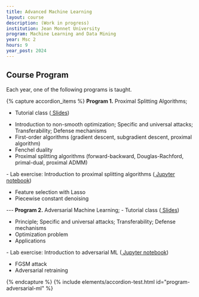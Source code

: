 ```yaml
---
title: Advanced Machine Learning
layout: course
description: (Work in progress)
institution: Jean Monnet University
program: Machine Learning and Data Mining
year: Msc 2
hours: 9
year_post: 2024
---
```


## <i class="fas fa-book"></i> Course Program

Each year, one of the following programs is taught.

{% capture accordion_items %}
<b>Program 1.</b> Proximal Splitting Algorithms;
- Tutorial class (<a href="https://jordan-frecon.com/courses/mldm-advanced-ml/proximal-splitting-algorithms"><i class="fas fa-chalkboard"></i> Slides</a>)
<ul><li>Introduction to non-smooth optimization; Specific and universal attacks; Transferability; Defense mechanisms</li><li>First-order algorithms (gradient descent, subgradient descent, proximal algorithm)</li><li>Fenchel duality</li><li>Proximal splitting algorithms (forward-backward, Douglas-Rachford, primal-dual, proximal ADMM)</li></ul>
- Lab exercise: Introduction to proximal splitting algorithms (<a href="https://jordan-frecon.com/jupyterlite/lab?path=mldm-advanced-ml%2F1-proximal-optimization%2FTD_proximal_splitting_algorithms.ipynb"><i class="fab fa-python"></i> Jupyter notebook</a>)
<ul><li>Feature selection with Lasso</li><li>Piecewise constant denoising</li></ul>
---
<b>Program 2.</b> Adversarial Machine Learning;
- Tutorial class (<a href="https://jordan-frecon.com/courses/mldm-advanced-ml/adversarial-ml"><i class="fas fa-chalkboard"></i> Slides</a>)
<ul><li>Principle; Specific and universal attacks; Transferability; Defense mechanisms</li><li>Optimization problem</li><li>Applications</li></ul>
- Lab exercise: Introduction to adversarial ML (<a href="http://jordan-frecon.com/jupyterlite/lab?path=mldm-advanced-ml%2F2-adversarial-ml%2Fadversarial-learning.ipynb"><i class="fab fa-python"></i> Jupyter notebook</a>)
<ul><li>FGSM attack</li><li>Adversarial retraining</li></ul>
{% endcapture %}
{% include elements/accordion-test.html id="program-adversarial-ml" %}



